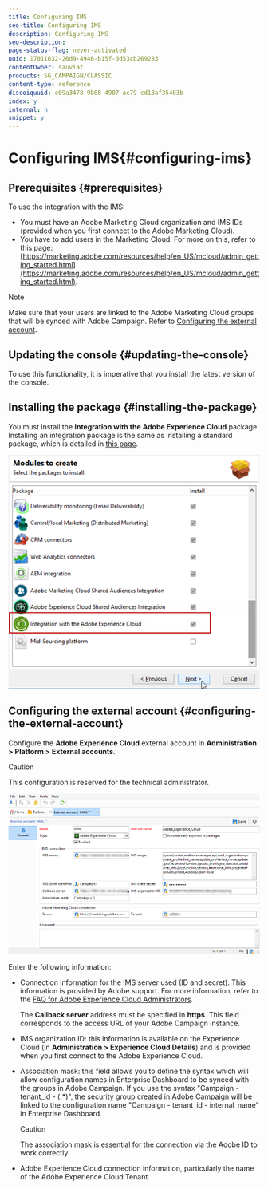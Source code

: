 ```yaml
---
title: Configuring IMS
seo-title: Configuring IMS
description: Configuring IMS
seo-description: 
page-status-flag: never-activated
uuid: 17011632-26d9-4946-b15f-0d53cb269283
contentOwner: sauviat
products: SG_CAMPAIGN/CLASSIC
content-type: reference
discoiquuid: c09a3478-9b88-4907-ac79-cd18af35403b
index: y
internal: n
snippet: y
---
```


# Configuring IMS{#configuring-ims}

## Prerequisites {#prerequisites}

To use the integration with the IMS:

* You must have an Adobe Marketing Cloud organization and IMS IDs (provided when you first connect to the Adobe Marketing Cloud).
* You have to add users in the Marketing Cloud. For more on this, refer to this page: [https://marketing.adobe.com/resources/help/en_US/mcloud/admin_getting_started.html](https://marketing.adobe.com/resources/help/en_US/mcloud/admin_getting_started.html).

>[!NOTE]
>
>Make sure that your users are linked to the Adobe Marketing Cloud groups that will be synced with Adobe Campaign. Refer to [Configuring the external account](../../integrations/using/configuring-ims.md#configuring-the-external-account).

## Updating the console {#updating-the-console}

To use this functionality, it is imperative that you install the latest version of the console.

## Installing the package {#installing-the-package}

You must install the **Integration with the Adobe Experience Cloud** package. Installing an integration package is the same as installing a standard package, which is detailed in [this page](/installation/using/installing-packages.md). 

![](assets/ims_6.png)

## Configuring the external account {#configuring-the-external-account}

Configure the **Adobe Experience Cloud** external account in **Administration > Platform > External accounts**.

>[!CAUTION]
>
>This configuration is reserved for the technical administrator.

![](assets/ims_5.png)

Enter the following information:

* Connection information for the IMS server used (ID and secret). This information is provided by Adobe support. For more information, refer to the [FAQ for Adobe Experience Cloud Administrators](https://marketing.adobe.com/resources/help/en_US/mcloud/faq.html).

  The **Callback server** address must be specified in **https**. This field corresponds to the access URL of your Adobe Campaign instance.

* IMS organization ID: this information is available on the Experience Cloud (in **Administration > Experience Cloud Details**) and is provided when you first connect to the Adobe Experience Cloud.
* Association mask: this field allows you to define the syntax which will allow configuration names in Enterprise Dashboard to be synced with the groups in Adobe Campaign. If you use the syntax "Campaign - tenant_id - (.&#42;)", the security group created in Adobe Campaign will be linked to the configuration name "Campaign - tenant_id - internal_name" in Enterprise Dashboard.

  >[!CAUTION]
  >
  >The association mask is essential for the connection via the Adobe ID to work correctly.

* Adobe Experience Cloud connection information, particularly the name of the Adobe Experience Cloud Tenant.

